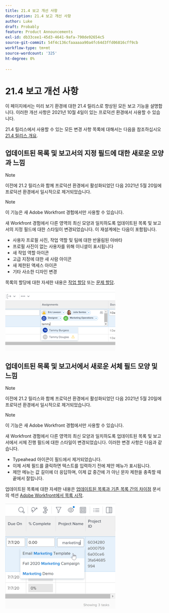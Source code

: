 ```yaml
---
title: 21.4 보고 개선 사항
description: 21.4 보고 개선 사항
author: Luke
draft: Probably
feature: Product Announcements
exl-id: db33cee1-45d3-4641-9afa-790de92654c5
source-git-commit: 54f4c136cfaaaaaa90a4fc64d3ffd06816cff9cb
workflow-type: tm+mt
source-wordcount: '325'
ht-degree: 0%

---
```


# 21.4 보고 개선 사항

이 페이지에서는 미리 보기 환경에 대한 21.4 릴리스로 향상된 모든 보고 기능을 설명합니다. 이러한 개선 사항은 2021년 10월 4일이 있는 프로덕션 환경에서 사용할 수 있습니다.

21.4 릴리스에서 사용할 수 있는 모든 변경 사항 목록에 대해서는 다음을 참조하십시오 [21.4 릴리스 개요](../../../product-announcements/product-releases/21.4-release-activity/21.4-release-overview.md).

## 업데이트된 목록 및 보고서의 지정 필드에 대한 새로운 모양과 느낌

>[!NOTE]
>
>이전에 21.2 릴리스와 함께 프로덕션 환경에서 활성화되었던 다음 2021년 5월 20일에 프로덕션 환경에서 일시적으로 제거되었습니다.

>[!NOTE]
>
>이 기능은 새 Adobe Workfront 경험에서만 사용할 수 있습니다.

새 Workfront 경험에서 다른 영역의 최신 모양과 일치하도록 업데이트된 목록 및 보고서의 지정 필드에 대한 스타일이 변경되었습니다. 이 재설계에는 다음이 포함됩니다.

* 사용자 프로필 사진, 작업 역할 및 팀에 대한 반올림된 아바타
* 프로필 사진이 없는 사용자를 위해 이니셜이 표시됩니다
* 새 작업 역할 아이콘
* 고급 지정에 대한 새 사람 아이콘
* 새 제한된 액세스 아이콘
* 기타 사소한 디자인 변경

목록의 할당에 대한 자세한 내용은 [작업 할당](../../../manage-work/tasks/assign-tasks/assign-tasks.md) 또는 [문제 할당](../../../manage-work/issues/manage-issues/assign-issues.md).

![](assets/assignments-updates-350x193.png)

## 업데이트된 목록 및 보고서에서 새로운 서체 필드 모양 및 느낌

>[!NOTE]
>
>이전에 21.2 릴리스와 함께 프로덕션 환경에서 활성화되었던 다음 2021년 5월 20일에 프로덕션 환경에서 일시적으로 제거되었습니다.

>[!NOTE]
>
>이 기능은 새 Adobe Workfront 경험에서만 사용할 수 있습니다.

새 Workfront 경험에서 다른 영역의 최신 모양과 일치하도록 업데이트된 목록 및 보고서에서 서체 진행 필드에 대한 스타일이 변경되었습니다. 이러한 변경 사항은 다음과 같습니다.

* Typeahead 아이콘이 필드에서 제거되었습니다.
* 이제 서체 필드를 클릭하면 텍스트를 입력하기 전에 제안 메뉴가 표시됩니다.
* 제안 메뉴는 값 길이에 더 응답하며, 이제 값 중간에 가 아닌 문자 제한을 충족할 때 끝에서 잘립니다.

업데이트된 목록에 대한 자세한 내용은 [업데이트된 목록과 기존 목록 간의 차이점](../../../workfront-basics/navigate-workfront/use-lists/view-items-in-a-list.md#updated) 문서의 섹션 [Adobe Workfront에서 목록 시작](../../../workfront-basics/navigate-workfront/use-lists/view-items-in-a-list.md).

![](assets/typeahead-updates-350x336.png)
